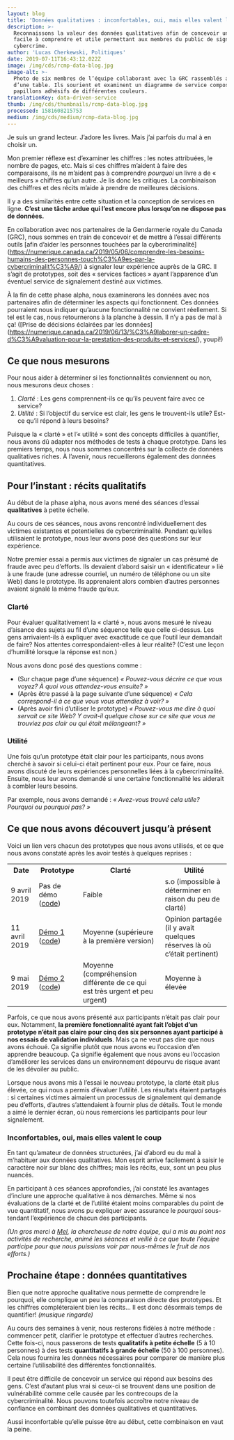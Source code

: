 ```yaml
---
layout: blog
title: 'Données qualitatives : inconfortables, oui, mais elles valent le coup'
description: >-
  Reconnaissons la valeur des données qualitatives afin de concevoir un service
  facile à comprendre et utile permettant aux membres du public de signaler un
  cybercrime. 
author: 'Lucas Cherkewski, Politiques'
date: 2019-07-11T16:43:12.022Z
image: /img/cds/rcmp-data-blog.jpg
image-alt: >-
  Photo de six membres de l’équipe collaborant avec la GRC rassemblés autour
  d’une table. Ils sourient et examinent un diagramme de service composé de
  papillons adhésifs de différentes couleurs.
translationKey: data-driven-service
thumb: /img/cds/thumbnails/rcmp-data-blog.jpg
processed: 1581608215753
medium: /img/cds/medium/rcmp-data-blog.jpg
---
```

Je suis un grand lecteur. J’adore les livres. Mais j’ai parfois du mal à en choisir un. 

Mon premier réflexe est d’examiner les chiffres : les notes attribuées, le nombre de pages, etc. Mais si ces chiffres m’aident à faire des comparaisons, ils ne m’aident pas à comprendre *pourquoi* un livre a de « meilleurs » chiffres qu’un autre. Je lis donc les critiques. La combinaison des chiffres et des récits m’aide à prendre de meilleures décisions.

Il y a des similarités entre cette situation et la conception de services en ligne. **C’est une tâche ardue qui l’est encore plus lorsqu’on ne dispose pas de données.**

En collaboration avec nos partenaires de la Gendarmerie royale du Canada (GRC), nous sommes en train de concevoir et de mettre à l’essai différents outils [afin d’aider les personnes touchées par la cybercriminalité] (https://numerique.canada.ca/2019/05/06/comprendre-les-besoins-humains-des-personnes-touch%C3%A9es-par-la-cybercriminalit%C3%A9/) à signaler leur expérience auprès de la GRC. Il s’agit de prototypes, soit des « services factices » ayant l’apparence d’un éventuel service de signalement destiné aux victimes.

À la fin de cette phase alpha, nous examinerons les données avec nos partenaires afin de déterminer les aspects qui fonctionnent. Ces données pourraient nous indiquer qu’aucune fonctionnalité ne convient réellement. Si tel est le cas, nous retournerons à la planche à dessin. Il n’y a pas de mal à ça! ([Prise de décisions éclairées par les données] (https://numerique.canada.ca/2019/06/13/%C3%A9laborer-un-cadre-d%C3%A9valuation-pour-la-prestation-des-produits-et-services/), youpi!)

## Ce que nous mesurons

Pour nous aider à déterminer si les fonctionnalités conviennent ou non, nous mesurons deux choses :

1. *Clarté* : Les gens comprennent-ils ce qu’ils peuvent faire avec ce service?
2. *Utilité* : Si l’objectif du service est clair, les gens le trouvent-ils utile? Est-ce qu’il répond à leurs besoins?

Puisque la « clarté » et l’« utilité » sont des concepts difficiles à quantifier, nous avons dû adapter nos méthodes de tests à chaque prototype. Dans les premiers temps, nous nous sommes concentrés sur la collecte de données qualitatives riches. À l’avenir, nous recueillerons également des données quantitatives.

## Pour l’instant : récits qualitatifs

Au début de la phase alpha, nous avons mené des séances d’essai **qualitatives** à petite échelle.

Au cours de ces séances, nous avons rencontré individuellement des victimes existantes et potentielles de cybercriminalité. Pendant qu’elles utilisaient le prototype, nous leur avons posé des questions sur leur expérience.

Notre premier essai a permis aux victimes de signaler un cas présumé de fraude avec peu d’efforts. Ils devaient d’abord saisir un « identificateur » lié à une fraude (une adresse courriel, un numéro de téléphone ou un site Web) dans le prototype. Ils apprenaient alors combien d’autres personnes avaient signalé la même fraude qu’eux.

### Clarté

Pour évaluer qualitativement la « clarté », nous avons mesuré le niveau d’aisance des sujets au fil d’une séquence telle que celle ci-dessus. Les gens arrivaient-ils à expliquer avec exactitude ce que l’outil leur demandait de faire? Nos attentes correspondaient-elles à leur réalité? (C’est une leçon d’humilité lorsque la réponse est non.)

Nous avons donc posé des questions comme :

* (Sur chaque page d’une séquence) *« Pouvez-vous décrire ce que vous voyez? À quoi vous attendez-vous ensuite? »*
* (Après être passé à la page suivante d’une séquence) *« Cela correspond-il à ce que vous vous attendiez à voir? »*
* (Après avoir fini d’utiliser le prototype) *« Pouvez-vous me dire à quoi servait ce site Web? Y avait-il quelque chose sur ce site que vous ne trouviez pas clair ou qui était mélangeant? »*

### Utilité

Une fois qu’un prototype était clair pour les participants, nous avons cherché à savoir si celui-ci était pertinent pour eux. Pour ce faire, nous avons discuté de leurs expériences personnelles liées à la cybercriminalité. Ensuite, nous leur avons demandé si une certaine fonctionnalité les aiderait à combler leurs besoins.

Par exemple, nous avons demandé : *« Avez-vous trouvé cela utile? Pourquoi ou pourquoi pas? »*

## Ce que nous avons découvert jusqu’à présent

Voici un lien vers chacun des prototypes que nous avons utilisés, et ce que nous avons constaté après les avoir testés à quelques reprises :

<table>
    <tbody>
        <tr>
            <th>Date</th>
            <th>Prototype</th>
            <th>Clarté</th>
            <th>Utilité</th>
        </tr>
        <tr>
            <td>9 avril 2019</td>
            <td>Pas de démo (<a href="https://github.com/cds-snc/report-a-cybercrime/releases/tag/v0.2.1-alpha">code</a>)
            </td>
            <td>Faible</td>
            <td>s.o (impossible à déterminer en raison du peu de clarté)</td>
        </tr>
        <tr>
            <td>11 avril 2019</td>
            <td>
                <a href="https://rac-concept-1.herokuapp.com/">Démo 1</a> (<a href="https://github.com/cds-snc/report-a-cybercrime/releases/tag/v0.2.2-alpha">code</a>)
            </td>
            <td>Moyenne (supérieure à la première version)</td>
            <td>Opinion partagée (il y avait quelques réserves là où c’était pertinent)</td>
        </tr>
        <tr>
            <td>9 mai 2019</td>
            <td>
            <a href="https://rac-concept-2.herokuapp.com/">Démo 2</a> (<a href="https://github.com/cds-snc/report-a-cybercrime/releases/tag/V0.3.1-alpha">code</a>)</td>
            <td>Moyenne (compréhension différente de ce qui est très urgent et peu urgent)</td>
            <td>Moyenne à élevée</td>
        </tr>
    </tbody>
</table>


Parfois, ce que nous avons présenté aux participants n’était pas clair pour eux. Notamment, **la première fonctionnalité ayant fait l’objet d’un prototype n’était pas claire pour cinq des six personnes ayant participé à nos essais de validation individuels**. Mais ça ne veut pas dire que nous avons échoué. Ça signifie plutôt que nous avons eu l’occasion d’en apprendre beaucoup. Ça signifie également que nous avons eu l’occasion d’améliorer les services dans un environnement dépourvu de risque avant de les dévoiler au public.

Lorsque nous avons mis à l’essai le nouveau prototype, la clarté était plus élevée, ce qui nous a permis d’évaluer l’utilité. Les résultats étaient partagés : si certaines victimes aimaient un processus de signalement qui demande peu d’efforts, d’autres s’attendaient à fournir plus de détails. Tout le monde a aimé le dernier écran, où nous remercions les participants pour leur signalement.

### Inconfortables, oui, mais elles valent le coup

En tant qu’amateur de données structurées, j’ai d’abord eu du mal à m’habituer aux données qualitatives. Mon esprit arrive facilement à saisir le caractère noir sur blanc des chiffres; mais les récits, eux, sont un peu plus nuancés. 

En participant à ces séances approfondies, j’ai constaté les avantages d’inclure une approche qualitative à nos démarches. Même si nos évaluations de la clarté et de l’utilité étaient moins comparables du point de vue quantitatif, nous avons pu expliquer avec assurance le *pourquoi* sous-tendant l’expérience de chacun des participants.

*(Un gros merci à [Mel](https://twitter.com/melbanyard), la chercheuse de notre équipe, qui a mis au point nos activités de recherche, animé les séances et veillé à ce que toute l’équipe participe pour que nous puissions voir par nous-mêmes le fruit de nos efforts.)*

## Prochaine étape : données quantitatives

Bien que notre approche qualitative nous permette de comprendre le pourquoi, elle complique un peu la comparaison directe des prototypes. Et les chiffres compléteraient bien les récits... Il est donc désormais temps de quantifier! *(musique ringarde)*

Au cours des semaines à venir, nous resterons fidèles à notre méthode : commencer petit, clarifier le prototype et effectuer d’autres recherches. Cette fois-ci, nous passerons de tests **qualitatifs à petite échelle** (5 à 10 personnes) à des tests **quantitatifs à grande échelle** (50 à 100 personnes). Cela nous fournira les données nécessaires pour comparer de manière plus certaine l’utilisabilité des différentes fonctionnalités.

Il peut être difficile de concevoir un service qui répond aux besoins des gens. C’est d’autant plus vrai si ceux-ci se trouvent dans une position de vulnérabilité comme celle causée par les contrecoups de la cybercriminalité. Nous pouvons toutefois accroître notre niveau de confiance en combinant des données qualitatives et quantitatives.

Aussi inconfortable qu’elle puisse être au début, cette combinaison en vaut la peine.




